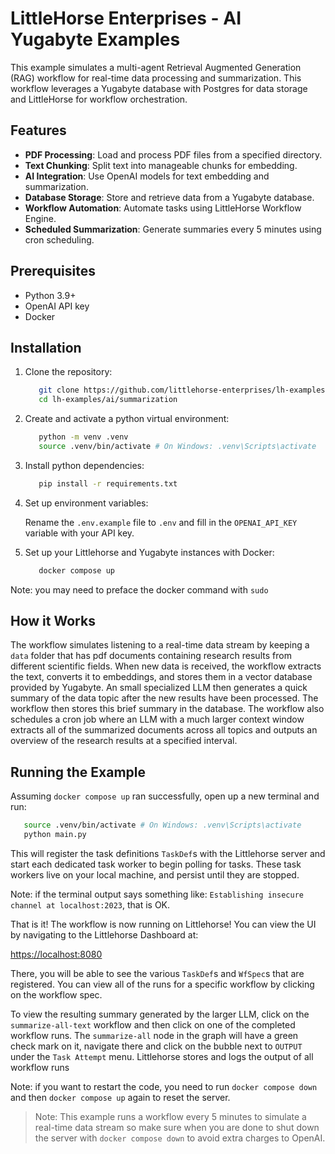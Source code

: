 # LittleHorse Enterprises - AI Yugabyte Examples

This example simulates a multi-agent Retrieval Augmented Generation (RAG) workflow for real-time data processing and summarization. This workflow leverages a Yugabyte database with Postgres for data storage and LittleHorse for workflow orchestration.

## Features

- **PDF Processing**: Load and process PDF files from a specified directory.
- **Text Chunking**: Split text into manageable chunks for embedding.
- **AI Integration**: Use OpenAI models for text embedding and summarization.
- **Database Storage**: Store and retrieve data from a Yugabyte database.
- **Workflow Automation**: Automate tasks using LittleHorse Workflow Engine.
- **Scheduled Summarization**: Generate summaries every 5 minutes using cron scheduling.

## Prerequisites

- Python 3.9+
- OpenAI API key
- Docker

## Installation

1. Clone the repository:

   ```bash
      git clone https://github.com/littlehorse-enterprises/lh-examples.git
      cd lh-examples/ai/summarization
   ```

2. Create and activate a python virtual environment:

   ```bash
      python -m venv .venv
      source .venv/bin/activate # On Windows: .venv\Scripts\activate
   ```

3. Install python dependencies:

   ```bash
      pip install -r requirements.txt
   ```

4. Set up environment variables:

   Rename the `.env.example` file to `.env` and fill in the `OPENAI_API_KEY` variable with your API key.

5. Set up your Littlehorse and Yugabyte instances with Docker:

   ```bash
      docker compose up
   ```

Note: you may need to preface the docker command with `sudo`

## How it Works

The workflow simulates listening to a real-time data stream by keeping a `data` folder that has pdf documents containing research results from different scientific fields. When new data is received, the workflow extracts the text, converts it to embeddings, and stores them in a vector database provided by Yugabyte. An small specialized LLM then generates a quick summary of the data topic after the new results have been processed. The workflow then stores this brief summary in the database. The workflow also schedules a cron job where an LLM with a much larger context window extracts all of the summarized documents across all topics and outputs an overview of the research results at a specified interval.

## Running the Example

Assuming `docker compose up` ran successfully, open up a new terminal and run:

```bash
   source .venv/bin/activate # On Windows: .venv\Scripts\activate
   python main.py
```

This will register the task definitions `TaskDef`s with the Littlehorse server and start each dedicated task worker to begin polling for tasks. These task workers live on your local machine, and persist until they are stopped.

Note: if the terminal output says something like: `Establishing insecure channel at localhost:2023`, that is OK.

That is it! The workflow is now running on Littlehorse! You can view the UI by navigating to the Littlehorse Dashboard at:

<https://localhost:8080>

There, you will be able to see the various `TaskDef`s and `WfSpec`s that are registered. You can view all of the runs for a specific workflow by clicking on the workflow spec.

To view the resulting summary generated by the larger LLM, click on the `summarize-all-text` workflow and then click on one of the completed workflow runs.
The `summarize-all` node in the graph will have a green check mark on it, navigate there and click on the bubble next to `OUTPUT` under the `Task Attempt` menu.
Littlehorse stores and logs the output of all workflow runs

Note: if you want to restart the code, you need to run `docker compose down` and then `docker compose up` again to reset the server.

> Note: This example runs a workflow every 5 minutes to simulate a real-time data stream so make sure when you are done to shut down the server with `docker compose down` to avoid extra charges to OpenAI.
